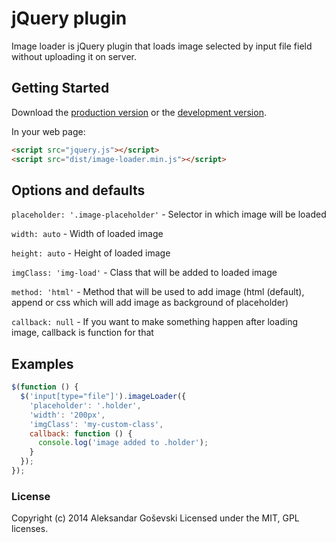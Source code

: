 # jQuery plugin

Image loader is jQuery plugin that loads image selected by input file field without uploading it on server.

## Getting Started
Download the [production version][min] or the [development version][max].

[min]: https://raw.githubusercontent.com/goschevski/image-loader/master/dist/image-loader.min.js
[max]: https://raw.githubusercontent.com/goschevski/image-loader/master/dist/image-loader.js

In your web page:

```html
<script src="jquery.js"></script>
<script src="dist/image-loader.min.js"></script>
```

## Options and defaults

```placeholder: '.image-placeholder'``` - Selector in which image will be loaded

```width: auto``` - Width of loaded image

```height: auto``` - Height of loaded image

```imgClass: 'img-load'``` - Class that will be added to loaded image

```method: 'html'``` - Method that will be used to add image (html (default), append or css which will add image as background of placeholder)

```callback: null``` - If you want to make something happen after loading image, callback is function for that

## Examples

```js
$(function () {
  $('input[type="file"]').imageLoader({
    'placeholder': '.holder',
    'width': '200px',
    'imgClass': 'my-custom-class',
    callback: function () {
      console.log('image added to .holder');
    }
  });
});
```

### License

Copyright (c) 2014 Aleksandar Goševski
Licensed under the MIT, GPL licenses.
